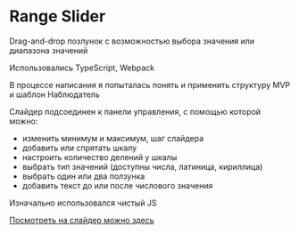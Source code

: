 # Range Slider	


Drag-and-drop позлунок с возможностью выбора значения или диапазона значений	

Использовались TypeScript, Webpack 	

В процессе написания я попыталась понять и применить структуру MVP и шаблон Наблюдатель	

Слайдер подсоединен к панели управления, с помощью которой можно:	
- изменить минимум и максимум, шаг слайдера	
- добавить или спрятать шкалу	
- настроить количество делений у шкалы	
- выбрать тип значений (доступны числа, латиница, кириллица)	
- выбрать один или два ползунка	
- добавить текст до или после числового значения	

Изначально использовался чистый JS	

[Посмотреть на слайдер можно здесь](https://lin-is.github.io/RangeSlider/dist/index.html)
